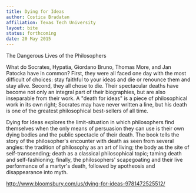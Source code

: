 ```yaml
---
title: Dying for Ideas 
author: Costica Bradatan
affiliation: Texas Tech University
layout: bite
status: forthcoming
date: 20 May 2015
---
```


The Dangerous Lives of the Philosophers

What do Socrates, Hypatia, Giordano Bruno, Thomas More, and Jan Patocka have in common? First, they were all faced one day with the most difficult of choices: stay faithful to your ideas and die or renounce them and stay alive. Second, they all chose to die. Their spectacular deaths have become not only an integral part of their biographies, but are also inseparable from their work. A "death for ideas" is a piece of philosophical work in its own right; Socrates may have never written a line, but his death is one of the greatest philosophical best-sellers of all time.

Dying for Ideas explores the limit-situation in which philosophers find themselves when the only means of persuasion they can use is their own dying bodies and the public spectacle of their death. The book tells the story of the philosopher's encounter with death as seen from several angles: the tradition of philosophy as an art of living; the body as the site of self-transcending; death as a classical philosophical topic; taming death and self-fashioning; finally, the philosophers' scapegoating and their live performance of a martyr's death, followed by apotheosis and disappearance into myth.

http://www.bloomsbury.com/us/dying-for-ideas-9781472525512/
